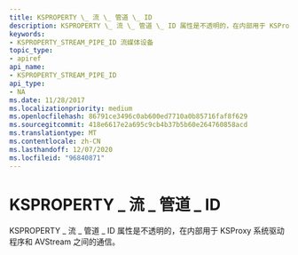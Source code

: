 ```yaml
---
title: KSPROPERTY \_ 流 \_ 管道 \_ ID
description: KSPROPERTY \_ 流 \_ 管道 \_ ID 属性是不透明的，在内部用于 KSProxy 系统驱动程序和 AVStream 之间的通信。
keywords:
- KSPROPERTY_STREAM_PIPE_ID 流媒体设备
topic_type:
- apiref
api_name:
- KSPROPERTY_STREAM_PIPE_ID
api_type:
- NA
ms.date: 11/28/2017
ms.localizationpriority: medium
ms.openlocfilehash: 86791ce3496c0ab600ed7710a0b85716faf8f629
ms.sourcegitcommit: 418e6617e2a695c9cb4b37b5b60e264760858acd
ms.translationtype: MT
ms.contentlocale: zh-CN
ms.lasthandoff: 12/07/2020
ms.locfileid: "96840871"
---
```

# <a name="ksproperty_stream_pipe_id"></a>KSPROPERTY \_ 流 \_ 管道 \_ ID


KSPROPERTY \_ 流 \_ 管道 \_ ID 属性是不透明的，在内部用于 KSProxy 系统驱动程序和 AVStream 之间的通信。

 

 





